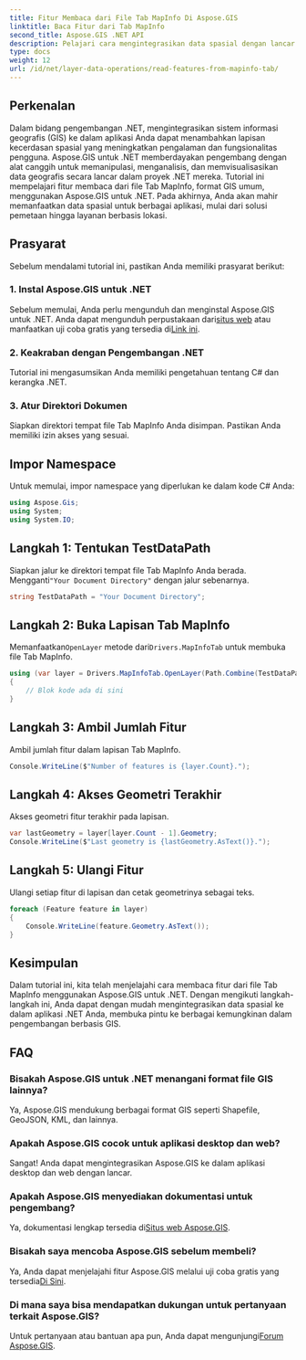 ```yaml
---
title: Fitur Membaca dari File Tab MapInfo Di Aspose.GIS
linktitle: Baca Fitur dari Tab MapInfo
second_title: Aspose.GIS .NET API
description: Pelajari cara mengintegrasikan data spasial dengan lancar ke dalam aplikasi .NET Anda dengan Aspose.GIS, memberdayakan Anda untuk membaca fitur dari file Tab MapInfo dengan mudah.
type: docs
weight: 12
url: /id/net/layer-data-operations/read-features-from-mapinfo-tab/
---
```

## Perkenalan
Dalam bidang pengembangan .NET, mengintegrasikan sistem informasi geografis (GIS) ke dalam aplikasi Anda dapat menambahkan lapisan kecerdasan spasial yang meningkatkan pengalaman dan fungsionalitas pengguna. Aspose.GIS untuk .NET memberdayakan pengembang dengan alat canggih untuk memanipulasi, menganalisis, dan memvisualisasikan data geografis secara lancar dalam proyek .NET mereka. Tutorial ini mempelajari fitur membaca dari file Tab MapInfo, format GIS umum, menggunakan Aspose.GIS untuk .NET. Pada akhirnya, Anda akan mahir memanfaatkan data spasial untuk berbagai aplikasi, mulai dari solusi pemetaan hingga layanan berbasis lokasi.
## Prasyarat
Sebelum mendalami tutorial ini, pastikan Anda memiliki prasyarat berikut:
### 1. Instal Aspose.GIS untuk .NET
 Sebelum memulai, Anda perlu mengunduh dan menginstal Aspose.GIS untuk .NET. Anda dapat mengunduh perpustakaan dari[situs web](https://releases.aspose.com/gis/net/) atau manfaatkan uji coba gratis yang tersedia di[Link ini](https://releases.aspose.com/).
### 2. Keakraban dengan Pengembangan .NET
Tutorial ini mengasumsikan Anda memiliki pengetahuan tentang C# dan kerangka .NET.
### 3. Atur Direktori Dokumen
Siapkan direktori tempat file Tab MapInfo Anda disimpan. Pastikan Anda memiliki izin akses yang sesuai.

## Impor Namespace
Untuk memulai, impor namespace yang diperlukan ke dalam kode C# Anda:
```csharp
using Aspose.Gis;
using System;
using System.IO;
```

## Langkah 1: Tentukan TestDataPath
 Siapkan jalur ke direktori tempat file Tab MapInfo Anda berada. Mengganti`"Your Document Directory"` dengan jalur sebenarnya.
```csharp
string TestDataPath = "Your Document Directory";
```
## Langkah 2: Buka Lapisan Tab MapInfo
 Memanfaatkan`OpenLayer` metode dari`Drivers.MapInfoTab` untuk membuka file Tab MapInfo.
```csharp
using (var layer = Drivers.MapInfoTab.OpenLayer(Path.Combine(TestDataPath, "data.tab")))
{
    // Blok kode ada di sini
}
```
## Langkah 3: Ambil Jumlah Fitur
Ambil jumlah fitur dalam lapisan Tab MapInfo.
```csharp
Console.WriteLine($"Number of features is {layer.Count}.");
```
## Langkah 4: Akses Geometri Terakhir
Akses geometri fitur terakhir pada lapisan.
```csharp
var lastGeometry = layer[layer.Count - 1].Geometry;
Console.WriteLine($"Last geometry is {lastGeometry.AsText()}.");
```
## Langkah 5: Ulangi Fitur
Ulangi setiap fitur di lapisan dan cetak geometrinya sebagai teks.
```csharp
foreach (Feature feature in layer)
{
    Console.WriteLine(feature.Geometry.AsText());
}
```

## Kesimpulan
Dalam tutorial ini, kita telah menjelajahi cara membaca fitur dari file Tab MapInfo menggunakan Aspose.GIS untuk .NET. Dengan mengikuti langkah-langkah ini, Anda dapat dengan mudah mengintegrasikan data spasial ke dalam aplikasi .NET Anda, membuka pintu ke berbagai kemungkinan dalam pengembangan berbasis GIS.
## FAQ
### Bisakah Aspose.GIS untuk .NET menangani format file GIS lainnya?
Ya, Aspose.GIS mendukung berbagai format GIS seperti Shapefile, GeoJSON, KML, dan lainnya.
### Apakah Aspose.GIS cocok untuk aplikasi desktop dan web?
Sangat! Anda dapat mengintegrasikan Aspose.GIS ke dalam aplikasi desktop dan web dengan lancar.
### Apakah Aspose.GIS menyediakan dokumentasi untuk pengembang?
 Ya, dokumentasi lengkap tersedia di[Situs web Aspose.GIS](https://reference.aspose.com/gis/net/).
### Bisakah saya mencoba Aspose.GIS sebelum membeli?
 Ya, Anda dapat menjelajahi fitur Aspose.GIS melalui uji coba gratis yang tersedia[Di Sini](https://releases.aspose.com/).
### Di mana saya bisa mendapatkan dukungan untuk pertanyaan terkait Aspose.GIS?
 Untuk pertanyaan atau bantuan apa pun, Anda dapat mengunjungi[Forum Aspose.GIS](https://forum.aspose.com/c/gis/33).